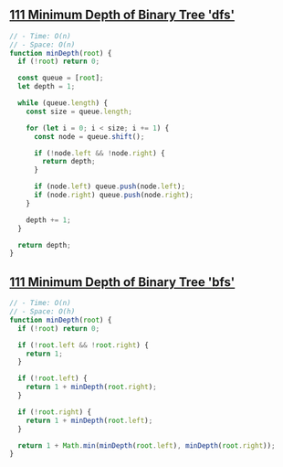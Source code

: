 ## [111 Minimum Depth of Binary Tree 'dfs'](https://leetcode.com/problems/minimum-depth-of-binary-tree/description/)

<!-- notecardId: 1758396622179 -->

```js
// - Time: O(n)
// - Space: O(n)
function minDepth(root) {
  if (!root) return 0;

  const queue = [root];
  let depth = 1;

  while (queue.length) {
    const size = queue.length;

    for (let i = 0; i < size; i += 1) {
      const node = queue.shift();

      if (!node.left && !node.right) {
        return depth;
      }

      if (node.left) queue.push(node.left);
      if (node.right) queue.push(node.right);
    }

    depth += 1;
  }

  return depth;
}
```

## [111 Minimum Depth of Binary Tree 'bfs'](https://leetcode.com/problems/minimum-depth-of-binary-tree/description/)

<!-- notecardId: 1758396622187 -->

```js
// - Time: O(n)
// - Space: O(h)
function minDepth(root) {
  if (!root) return 0;

  if (!root.left && !root.right) {
    return 1;
  }

  if (!root.left) {
    return 1 + minDepth(root.right);
  }

  if (!root.right) {
    return 1 + minDepth(root.left);
  }

  return 1 + Math.min(minDepth(root.left), minDepth(root.right));
}
```
